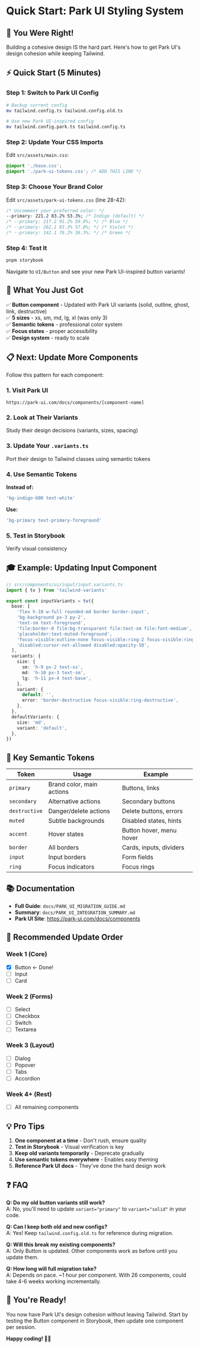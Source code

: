 # Quick Start: Park UI Styling System

## 🎯 You Were Right!

Building a cohesive design IS the hard part. Here's how to get Park UI's design cohesion while keeping Tailwind.

## ⚡ Quick Start (5 Minutes)

### Step 1: Switch to Park UI Config

```bash
# Backup current config
mv tailwind.config.ts tailwind.config.old.ts

# Use new Park UI-inspired config
mv tailwind.config.park.ts tailwind.config.ts
```

### Step 2: Update Your CSS Imports

Edit `src/assets/main.css`:

```css
@import './base.css';
@import './park-ui-tokens.css'; /* ADD THIS LINE */
```

### Step 3: Choose Your Brand Color

Edit `src/assets/park-ui-tokens.css` (line 28-42):

```css
/* Uncomment your preferred color: */
--primary: 221.2 83.2% 53.3%; /* Indigo (default) */
/* --primary: 217.2 91.2% 59.8%; */ /* Blue */
/* --primary: 262.1 83.3% 57.8%; */ /* Violet */
/* --primary: 142.1 76.2% 36.3%; */ /* Green */
```

### Step 4: Test It

```bash
pnpm storybook
```

Navigate to `UI/Button` and see your new Park UI-inspired button variants!

## 🎨 What You Just Got

✅ **Button component** - Updated with Park UI variants (solid, outline, ghost, link, destructive)  
✅ **5 sizes** - xs, sm, md, lg, xl (was only 3)  
✅ **Semantic tokens** - professional color system  
✅ **Focus states** - proper accessibility  
✅ **Design system** - ready to scale

## 📋 Next: Update More Components

Follow this pattern for each component:

### 1. Visit Park UI

`https://park-ui.com/docs/components/[component-name]`

### 2. Look at Their Variants

Study their design decisions (variants, sizes, spacing)

### 3. Update Your `.variants.ts`

Port their design to Tailwind classes using semantic tokens

### 4. Use Semantic Tokens

**Instead of:**

```typescript
'bg-indigo-600 text-white'
```

**Use:**

```typescript
'bg-primary text-primary-foreground'
```

### 5. Test in Storybook

Verify visual consistency

## 🎓 Example: Updating Input Component

```typescript
// src/components/ui/input/input.variants.ts
import { tv } from 'tailwind-variants'

export const inputVariants = tv({
  base: [
    'flex h-10 w-full rounded-md border border-input',
    'bg-background px-3 py-2',
    'text-sm text-foreground',
    'file:border-0 file:bg-transparent file:text-sm file:font-medium',
    'placeholder:text-muted-foreground',
    'focus-visible:outline-none focus-visible:ring-2 focus-visible:ring-ring',
    'disabled:cursor-not-allowed disabled:opacity-50',
  ],
  variants: {
    size: {
      sm: 'h-9 px-2 text-xs',
      md: 'h-10 px-3 text-sm',
      lg: 'h-11 px-4 text-base',
    },
    variant: {
      default: '',
      error: 'border-destructive focus-visible:ring-destructive',
    },
  },
  defaultVariants: {
    size: 'md',
    variant: 'default',
  },
})
```

## 🔑 Key Semantic Tokens

| Token         | Usage                     | Example                  |
| ------------- | ------------------------- | ------------------------ |
| `primary`     | Brand color, main actions | Buttons, links           |
| `secondary`   | Alternative actions       | Secondary buttons        |
| `destructive` | Danger/delete actions     | Delete buttons, errors   |
| `muted`       | Subtle backgrounds        | Disabled states, hints   |
| `accent`      | Hover states              | Button hover, menu hover |
| `border`      | All borders               | Cards, inputs, dividers  |
| `input`       | Input borders             | Form fields              |
| `ring`        | Focus indicators          | Focus rings              |

## 📚 Documentation

- **Full Guide**: `docs/PARK_UI_MIGRATION_GUIDE.md`
- **Summary**: `docs/PARK_UI_INTEGRATION_SUMMARY.md`
- **Park UI Site**: https://park-ui.com/docs/components

## 🚀 Recommended Update Order

### Week 1 (Core)

- [x] Button ← Done!
- [ ] Input
- [ ] Card

### Week 2 (Forms)

- [ ] Select
- [ ] Checkbox
- [ ] Switch
- [ ] Textarea

### Week 3 (Layout)

- [ ] Dialog
- [ ] Popover
- [ ] Tabs
- [ ] Accordion

### Week 4+ (Rest)

- [ ] All remaining components

## 💡 Pro Tips

1. **One component at a time** - Don't rush, ensure quality
2. **Test in Storybook** - Visual verification is key
3. **Keep old variants temporarily** - Deprecate gradually
4. **Use semantic tokens everywhere** - Enables easy theming
5. **Reference Park UI docs** - They've done the hard design work

## ❓ FAQ

**Q: Do my old button variants still work?**  
A: No, you'll need to update `variant="primary"` to `variant="solid"` in your code.

**Q: Can I keep both old and new configs?**  
A: Yes! Keep `tailwind.config.old.ts` for reference during migration.

**Q: Will this break my existing components?**  
A: Only Button is updated. Other components work as before until you update them.

**Q: How long will full migration take?**  
A: Depends on pace. ~1 hour per component. With 26 components, could take 4-6 weeks working incrementally.

## 🎉 You're Ready!

You now have Park UI's design cohesion without leaving Tailwind. Start by testing the Button component in Storybook, then update one component per session.

**Happy coding! 🐼✨**
